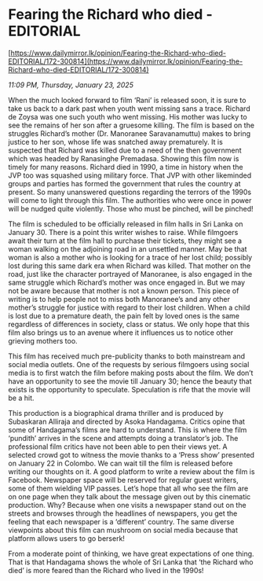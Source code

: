 # Fearing the Richard who died - EDITORIAL

[https://www.dailymirror.lk/opinion/Fearing-the-Richard-who-died-EDITORIAL/172-300814](https://www.dailymirror.lk/opinion/Fearing-the-Richard-who-died-EDITORIAL/172-300814)

*11:09 PM, Thursday, January 23, 2025*

When the much looked forward to film ‘Rani’ is released soon, it is sure to take us back to a dark past when youth went missing sans a trace. Richard de Zoysa was one such youth who went missing. His mother was lucky to see the remains of her son after a gruesome killing. The film is based on the struggles Richard’s mother (Dr. Manoranee Saravanamuttu) makes to bring justice to her son, whose life was snatched away prematurely. It is suspected that Richard was killed due to a need of the then government which was headed by Ranasinghe Premadasa. Showing this film now is timely for many reasons. Richard died in 1990, a time in history when the JVP too was squashed using military force. That JVP with other likeminded groups and parties has formed the government that rules the country at present. So many unanswered questions regarding the terrors of the 1990s will come to light through this film. The authorities who were once in power will be nudged quite violently. Those who must be pinched, will be pinched!

The film is scheduled to be officially released in film halls in Sri Lanka on January 30. There is a point this writer wishes to raise. While filmgoers await their turn at the film hall to purchase their tickets, they might see a woman walking on the adjoining road in an unsettled manner. May be that woman is also a mother who is looking for a trace of her lost child; possibly lost during this same dark era when Richard was killed. That mother on the road, just like the character portrayed of Manoranee, is also engaged in the same struggle which Richard’s mother was once engaged in. But we may not be aware because that mother is not a known person. This piece of writing is to help people not to miss both Manoranee’s and any other mother’s struggle for justice with regard to their lost children. When a child is lost due to a premature death, the pain felt by loved ones is the same regardless of differences in society, class or status. We only hope that this film also brings us to an avenue where it influences us to notice other grieving mothers too.

This film has received much pre-publicity thanks to both mainstream and social media outlets. One of the requests by serious filmgoers using social media is to first watch the film before making posts about the film. We don’t have an opportunity to see the movie till January 30; hence the beauty that exists is the opportunity to speculate. Speculation is rife that the movie will be a hit.

This production is a biographical drama thriller and is produced by Subaskaran Alliraja and directed by Asoka Handagama. Critics opine that some of Handagama’s films are hard to understand. This is where the film ‘pundith’ arrives in the scene and attempts doing a translator’s job. The professional film critics have not been able to pen their views yet. A selected crowd got to witness the movie thanks to a ‘Press show’ presented on January 22 in Colombo. We can wait till the film is released before writing our thoughts on it. A good platform to write a review about the film is Facebook. Newspaper space will be reserved for regular guest writers, some of them wielding VIP passes. Let’s hope that all who see the film are on one page when they talk about the message given out by this cinematic production. Why? Because when one visits a newspaper stand out on the streets and browses through the headlines of newspapers, you get the feeling that each newspaper is a ‘different’ country. The same diverse viewpoints about this film can mushroom on social media because that platform allows users to go berserk!

From a moderate point of thinking, we have great expectations of one thing. That is that Handagama shows the whole of Sri Lanka that ‘the Richard who died’ is more feared than the Richard who lived in the 1990s!

